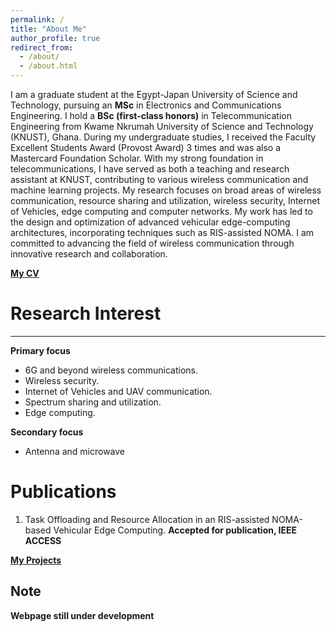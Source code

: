 ```yaml
---
permalink: /
title: "About Me"
author_profile: true
redirect_from: 
  - /about/
  - /about.html
---
```


I am a graduate student at the Egypt-Japan University of Science and Technology, pursuing an **MSc** in Electronics and Communications Engineering. I hold a **BSc (first-class honors)** in Telecommunication Engineering from Kwame Nkrumah University of Science and Technology (KNUST), Ghana. During my undergraduate studies, I received the Faculty Excellent Students Award (Provost Award) 3 times and was also a Mastercard Foundation Scholar. With my strong foundation in telecommunications, I have served as both a teaching and research assistant at KNUST, contributing to various wireless communication and machine learning projects.
My research focuses on broad areas of wireless communication, resource sharing and utilization, wireless security, Internet of Vehicles, edge computing and computer networks. My work has led to the design and optimization of advanced vehicular edge-computing architectures, incorporating techniques such as RIS-assisted NOMA. I am committed to advancing the field of wireless communication through innovative research and collaboration.

**[My CV](/files/Abdul-Baaki-Yakubu.pdf)**

Research Interest
======
------
**Primary focus**
* 6G and beyond wireless communications.
* Wireless security.
* Internet of Vehicles and UAV communication.
* Spectrum sharing and utilization.
* Edge computing.

**Secondary focus**
* Antenna and microwave

Publications
======
1. Task Offloading and Resource Allocation in an RIS-assisted NOMA-based Vehicular Edge Computing. **Accepted for publication, IEEE ACCESS**

**[My Projects](/images/project_image.webp)**

Note
------
**Webpage still under development**
